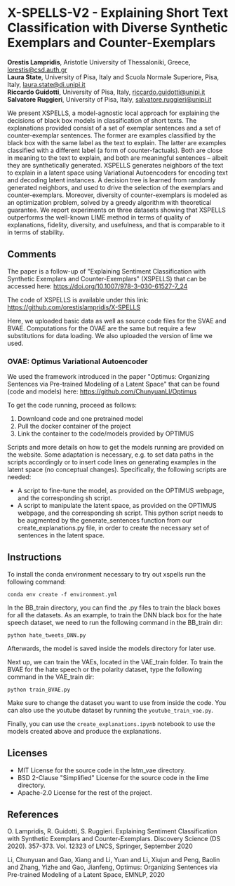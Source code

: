 # X-SPELLS-V2 - Explaining Short Text Classification with Diverse Synthetic Exemplars and Counter-Exemplars

**Orestis Lampridis**, Aristotle University of Thessaloniki, Greece, lorestis@csd.auth.gr \
**Laura State**, University of Pisa, Italy and Scuola Normale Superiore, Pisa, Italy, laura.state@di.unipi.it \
**Riccardo Guidotti**, University of Pisa, Italy, riccardo.guidotti@unipi.it \
**Salvatore Ruggieri**, University of Pisa, Italy, salvatore.ruggieri@unipi.it 

We present XSPELLS, a model-agnostic local approach for explaining the decisions of black box models in classification of short texts. The explanations provided consist of a set of exemplar sentences and a set of counter-exemplar sentences. The former are examples classified by the black box with the same label as the text to explain. The latter are examples classified with a different label (a form of counter-factuals). Both are close in meaning to the text to explain, and both are meaningful sentences – albeit they are synthetically generated. XSPELLS generates neighbors of the text to explain in a latent space using Variational Autoencoders for encoding text and decoding latent instances. A decision tree is learned from randomly generated neighbors, and used to drive the selection of the exemplars and counter-exemplars. Moreover, diversity of counter-exemplars is modeled as an optimization problem, solved by a greedy algorithm with theoretical guarantee. We report experiments on three datasets showing that XSPELLS outperforms the well-known LIME method in terms of quality of explanations, fidelity, diversity, and usefulness, and that is comparable to it in terms of stability.

## Comments

The paper is a follow-up of "Explaining Sentiment Classification with Synthetic Exemplars and Counter-Exemplars" (XSPELLS) that can be accessed here: https://doi.org/10.1007/978-3-030-61527-7_24

The code of XSPELLS is available under this link: https://github.com/orestislampridis/X-SPELLS

Here, we uploaded basic data as well as source code files for the SVAE and BVAE. Computations for the OVAE are the same
but require a few substitutions for data loading. We also uploaded the version of lime we used.

### OVAE: Optimus Variational Autoencoder

We used the framework introduced in the paper "Optimus: Organizing Sentences via Pre-trained Modeling of a Latent Space"
that can be found (code and models) here: https://github.com/ChunyuanLI/Optimus

To get the code running, proceed as follows:

1) Downloand code and one pretrained model 
2) Pull the docker container of the project
3) Link the container to the code/models provided by OPTIMUS

Scripts and more details on how to get the models running are provided on the website. Some adaptation is necessary, e.g. to set data paths in the scripts accordingly or to insert code lines on generating examples in the latent space (no conceptual changes). Specifically, the following scripts are needed:

- A script to fine-tune the model, as provided on the OPTIMUS webpage, and the corresponding sh script. 
- A script to manipulate the latent space, as provided on the OPTIMUS webpage, and the corresponding sh script. This python script needs to be augmented by the generate_sentences function from our create_explanations.py file, in order to create the necessary set of sentences in the latent space.

## Instructions

To install the conda environment necessary to try out xspells run the following command:

```
conda env create -f environment.yml
```

In the BB_train directory, you can find the .py files to train the black boxes for all the datasets. As an example, to
train the DNN black box for the hate speech dataset, we need to run the following command in the BB_train dir:

```
python hate_tweets_DNN.py
```

Afterwards, the model is saved inside the models directory for later use.

Next up, we can train the VAEs, located in the VAE_train folder. To train the BVAE for the hate speech or the polarity
dataset, type the following command in the VAE_train dir:

```
python train_BVAE.py
```

Make sure to change the dataset you want to use from inside the code. You can also use the youtube dataset by running
the `youtube_train_vae.py`.

Finally, you can use the `create_explanations.ipynb` notebook to use the models created above and produce the
explanations.

## Licenses

- MIT License for the source code in the lstm_vae directory.
- BSD 2-Clause "Simplified" License for the source code in the lime directory.
- Apache-2.0 License for the rest of the project.

## References

O. Lampridis, R. Guidotti, S. Ruggieri. Explaining Sentiment Classification with Synthetic Exemplars and
Counter-Exemplars. Discovery Science (DS 2020). 357-373. Vol. 12323 of LNCS, Springer, September 2020

Li, Chunyuan and Gao, Xiang and Li, Yuan and Li, Xiujun and Peng, Baolin and Zhang, Yizhe and Gao, Jianfeng, Optimus:
Organizing Sentences via Pre-trained Modeling of a Latent Space, EMNLP, 2020
